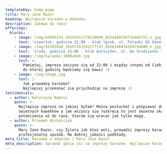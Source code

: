 ```yaml
---
templateKey: home-page
title: Mary Jane Razor
heading: Najlepsze karaoke w Gdańsku
description: Zabawa do rana!
offerings:
  blurbs:
    - image: /img/43083214_10156511778520049_8254498556715466752_n.jpg
      text: 'czwartek, godzina 21:00 - klub Ygrek, ul. Polanki 65 Gdańsk'
    - image: /img/41503648_10157153191277137_8436146974364794880_n.jpg
      text: 'środa, godzina 21:00 - klub Autsajder, ul. Do Studzienki 34, Gdańsk'
    - image: /img/karaoke-1080x658.jpg
      text: >-
        Pamiętaj, impreza zaczyna się od 21:00 i między innymi od Ciebie zależy,
        do której godziny będziemy się bawić :)
    - image: /img/image.jpg
      text: |-
        Jak prowadzę karaoke?
        Najlepiej przekonać się przychodząc na imprezę :)
testimonials:
  - author: Katarzyna Namroz
    quote: >-
      Najlepsza impreza na jakiej byłam! Można posłuchać i pośpiewać do
      świetnych kawałków a jak wszyscy się rozkręcą to jest świetna okazja do
      potańczenia aż do rana. Staram się wracać jak tylko mogę.
  - author: Przemek Michalczyk
    quote: >-
      Mary Jane Razor, czy Żyleta jak ktoś woli, prowadzi imprezy karaoke w
      profesjonalny sposób. Ma dobrej jakości podkłady.
meta_title: Karaoke w Gdańsku | Mary Jane Razor
meta_description: Sprawdź gdzie iść na imprezę karaoke. Najlepsze karaoke w całym Trójmieście.
---
```


